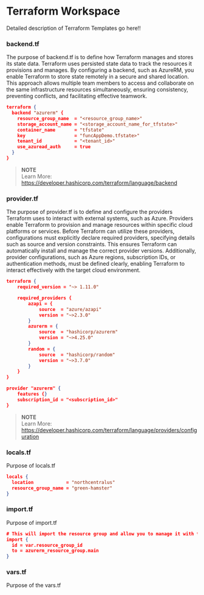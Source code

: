 # Terraform Workspace #

Detailed description of Terraform Templates go here!! 

### backend.tf ###

The purpose of backend.tf is to define how Terraform manages and stores its state data. Terraform uses persisted state data to track the resources it provisions and manages. By configuring a backend, such as AzureRM, you enable Terraform to store state remotely in a secure and shared location. This approach allows multiple team members to access and collaborate on the same infrastructure resources simultaneously, ensuring consistency, preventing conflicts, and facilitating effective teamwork.  

```json
terraform {
  backend "azurerm" {
    resource_group_name  = "<resource_group_name>"
    storage_account_name = "<storage_account_name_for_tfstate>"
    container_name       = "tfstate"
    key                  = "funcAppDemo.tfstate>"
    tenant_id            = "<tenant_id>"
    use_azuread_auth     = true
  }
}
```
> **NOTE**  
> Learn More: https://developer.hashicorp.com/terraform/language/backend

### provider.tf ###

The purpose of provider.tf is to define and configure the providers Terraform uses to interact with external systems, such as Azure. Providers enable Terraform to provision and manage resources within specific cloud platforms or services. Before Terraform can utilize these providers, configurations must explicitly declare required providers, specifying details such as source and version constraints. This ensures Terraform can automatically install and manage the correct provider versions. Additionally, provider configurations, such as Azure regions, subscription IDs, or authentication methods, must be defined clearly, enabling Terraform to interact effectively with the target cloud environment.

```json
terraform {
    required_version = "~> 1.11.0"

    required_providers {
        azapi = {
            source  = "azure/azapi"
            version = "~>2.3.0"
        }
        azurerm = {
            source  = "hashicorp/azurerm"
            version = "~>4.25.0"
        }
        random = {
            source  = "hashicorp/random"
            version = "~>3.7.0"
        }
    }
}

provider "azurerm" {
    features {}
    subscription_id = "<subscription_id>"
}
```

> **NOTE**  
> Learn More: https://developer.hashicorp.com/terraform/language/providers/configuration

### locals.tf ###

Purpose of locals.tf

```json
locals {
  location            = "northcentralus"
  resource_group_name = "green-hamster"
}
```

### import.tf ###

Purpose of import.tf

```json
# This will import the resource group and allow you to manage it with this Terraform configuration.
import {
  id = var.resource_group_id
  to = azurerm_resource_group.main
}
```


### vars.tf ###

Purpose of the vars.tf

